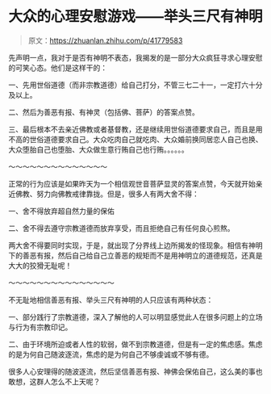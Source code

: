 # 大众的心理安慰游戏——举头三尺有神明

> 原文：<https://zhuanlan.zhihu.com/p/41779583>

先声明一点，我对于是否有神明不表态，我揭发的是一部分大众疯狂寻求心理安慰的可笑心态。他们是这样干的：

一、先用世俗道德（而非宗教道德）给自己打分，不管三七二十一，一定打六十分及以上。

二、然后为善恶有报、有神灵（包括佛、菩萨）的答案点赞。

三、最后根本不去亲近佛教或者基督教，还是继续用世俗道德要求自己，而且是用不高的世俗道德要求自己。大众吃肉自己就吃肉、大众婚前换同居恋人自己也换、大众堕胎自己也堕胎、大众做生意行贿自己也行贿。。。。。。

～～～～～～～～～～～～～～

正常的行为应该是如果昨天为一个相信观世音菩萨显灵的答案点赞，今天就开始亲近佛教、努力向佛教戒律靠拢。但是，很多人有两大舍不得：

一、舍不得放弃超自然力量的保佑

二、舍不得去遵守宗教道德而放弃享受，而且拒绝自己有任何良心煎熬。

两大舍不得要同时实现，于是，就出现了分界线上边所揭发的怪现象。相信有神明下的善恶有报，然后自己给自己立善恶的规矩而不是用神明立的道德规范，还真是大大的狡猾无耻呢！

～～～～～～～～～～～～～～～

不无耻地相信善恶有报、举头三尺有神明的人只应该有两种状态：

一、部分践行了宗教道德，深入了解他的人可以明显感觉此人在很多问题上的立场与行为有宗教印记。

二、由于环境所迫或者人性的软弱，做不到宗教道德，但是有一定的焦虑感。焦虑的是为何自己随波逐流，焦虑的是为何自己不够虔诚或不够有德。

很多人心安理得的随波逐流，然后坚信善恶有报、神佛会保佑自己，这么美的事也敢想，这群人怎么不上天呢？
